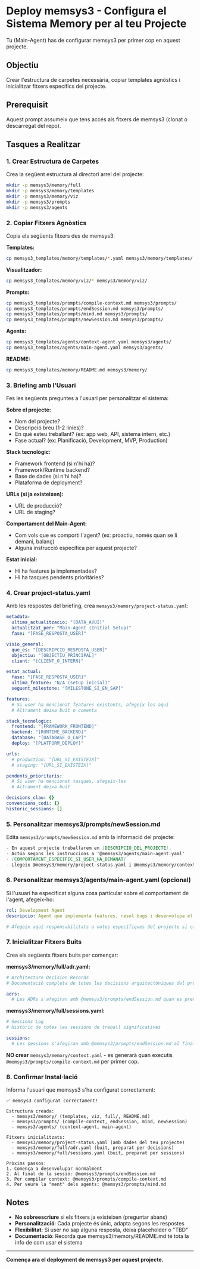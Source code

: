# Deploy memsys3 - Configura el Sistema Memory per al teu Projecte

Tu (Main-Agent) has de configurar memsys3 per primer cop en aquest projecte.

## Objectiu

Crear l'estructura de carpetes necessària, copiar templates agnòstics i inicialitzar fitxers específics del projecte.

## Prerequisit

Aquest prompt assumeix que tens accés als fitxers de memsys3 (clonat o descarregat del repo).

## Tasques a Realitzar

### 1. Crear Estructura de Carpetes

Crea la següent estructura al directori arrel del projecte:

```bash
mkdir -p memsys3/memory/full
mkdir -p memsys3/memory/templates
mkdir -p memsys3/memory/viz
mkdir -p memsys3/prompts
mkdir -p memsys3/agents
```

### 2. Copiar Fitxers Agnòstics

Copia els següents fitxers des de memsys3:

**Templates:**
```bash
cp memsys3_templates/memory/templates/*.yaml memsys3/memory/templates/
```

**Visualitzador:**
```bash
cp memsys3_templates/memory/viz/* memsys3/memory/viz/
```

**Prompts:**
```bash
cp memsys3_templates/prompts/compile-context.md memsys3/prompts/
cp memsys3_templates/prompts/endSession.md memsys3/prompts/
cp memsys3_templates/prompts/mind.md memsys3/prompts/
cp memsys3_templates/prompts/newSession.md memsys3/prompts/
```

**Agents:**
```bash
cp memsys3_templates/agents/context-agent.yaml memsys3/agents/
cp memsys3_templates/agents/main-agent.yaml memsys3/agents/
```

**README:**
```bash
cp memsys3_templates/memory/README.md memsys3/memory/
```

### 3. Briefing amb l'Usuari

Fes les següents preguntes a l'usuari per personalitzar el sistema:

**Sobre el projecte:**
- Nom del projecte?
- Descripció breu (1-2 línies)?
- En què esteu treballant? (ex: app web, API, sistema intern, etc.)
- Fase actual? (ex: Planificació, Development, MVP, Production)

**Stack tecnològic:**
- Framework frontend (si n'hi ha)?
- Framework/Runtime backend?
- Base de dades (si n'hi ha)?
- Plataforma de deployment?

**URLs (si ja existeixen):**
- URL de producció?
- URL de staging?

**Comportament del Main-Agent:**
- Com vols que es comporti l'agent? (ex: proactiu, només quan se li demani, balanç)
- Alguna instrucció específica per aquest projecte?

**Estat inicial:**
- Hi ha features ja implementades?
- Hi ha tasques pendents prioritàries?

### 4. Crear project-status.yaml

Amb les respostes del briefing, crea `memsys3/memory/project-status.yaml`:

```yaml
metadata:
  ultima_actualitzacio: "[DATA_AVUI]"
  actualitzat_per: "Main-Agent (Initial Setup)"
  fase: "[FASE_RESPOSTA_USER]"

visio_general:
  que_es: "[DESCRIPCIO_RESPOSTA_USER]"
  objectiu: "[OBJECTIU_PRINCIPAL]"
  client: "[CLIENT_O_INTERN]"

estat_actual:
  fase: "[FASE_RESPOSTA_USER]"
  ultima_feature: "N/A (setup inicial)"
  seguent_milestone: "[MILESTONE_SI_EN_SAP]"

features:
  # Si user ha mencionat features existents, afegeix-les aquí
  # Altrament deixa buit o comenta

stack_tecnologic:
  frontend: "[FRAMEWORK_FRONTEND]"
  backend: "[RUNTIME_BACKEND]"
  database: "[DATABASE_O_CAP]"
  deploy: "[PLATFORM_DEPLOY]"

urls:
  # production: "[URL_SI_EXISTEIX]"
  # staging: "[URL_SI_EXISTEIX]"

pendents_prioritaris:
  # Si user ha mencionat tasques, afegeix-les
  # Altrament deixa buit

decisions_clau: {}
convencions_codi: {}
historic_sessions: []
```

### 5. Personalitzar memsys3/prompts/newSession.md

Edita `memsys3/prompts/newSession.md` amb la informació del projecte:

```markdown
- En aquest projecte treballarem en [DESCRIPCIO_DEL_PROJECTE].
- Actúa segons les instruccions a '@memsys3/agents/main-agent.yaml'
- [COMPORTAMENT_ESPECIFIC_SI_USER_HA_DEMANAT]
- Llegeix @memsys3/memory/project-status.yaml i @memsys3/memory/context.yaml
```

### 6. Personalitzar memsys3/agents/main-agent.yaml (opcional)

Si l'usuari ha especificat alguna cosa particular sobre el comportament de l'agent, afegeix-ho:

```yaml
rol: Development Agent
descripcio: Agent que implementa features, resol bugs i desenvolupa el projecte utilitzant el sistema Memory per mantenir context entre sessions

# Afegeix aquí responsabilitats o notes específiques del projecte si cal
```

### 7. Inicialitzar Fitxers Buits

Crea els següents fitxers buits per començar:

**memsys3/memory/full/adr.yaml:**
```yaml
# Architecture Decision Records
# Documentació completa de totes les decisions arquitectòniques del projecte

adrs:
  # Les ADRs s'afegiran amb @memsys3/prompts/endSession.md quan es prenguin decisions
```

**memsys3/memory/full/sessions.yaml:**
```yaml
# Sessions Log
# Històric de totes les sessions de treball significatives

sessions:
  # Les sessions s'afegiran amb @memsys3/prompts/endSession.md al final de cada sessió
```

**NO crear** `memsys3/memory/context.yaml` - es generarà quan executis `@memsys3/prompts/compile-context.md` per primer cop.

### 8. Confirmar Instal·lació

Informa l'usuari que memsys3 s'ha configurat correctament:

```
✅ memsys3 configurat correctament!

Estructura creada:
  - memsys3/memory/ (templates, viz, full/, README.md)
  - memsys3/prompts/ (compile-context, endSession, mind, newSession)
  - memsys3/agents/ (context-agent, main-agent)

Fitxers inicialitzats:
  - memsys3/memory/project-status.yaml (amb dades del teu projecte)
  - memsys3/memory/full/adr.yaml (buit, preparat per decisions)
  - memsys3/memory/full/sessions.yaml (buit, preparat per sessions)

Pròxims passos:
1. Comença a desenvolupar normalment
2. Al final de la sessió: @memsys3/prompts/endSession.md
3. Per compilar context: @memsys3/prompts/compile-context.md
4. Per veure la "ment" dels agents: @memsys3/prompts/mind.md
```

## Notes

- **No sobreescriure** si els fitxers ja existeixen (preguntar abans)
- **Personalització**: Cada projecte és únic, adapta segons les respostes
- **Flexibilitat**: Si user no sap alguna resposta, deixa placeholder o "TBD"
- **Documentació**: Recorda que memsys3/memory/README.md té tota la info de com usar el sistema

---

**Comença ara el deployment de memsys3 per aquest projecte.**
